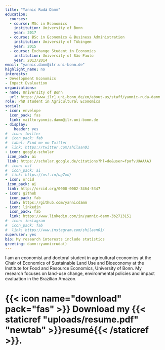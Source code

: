 ```yaml
---
title: "Yannic Rudá Damm"
education:
  courses:
  - course: MSc in Economics
    institution: University of Bonn
    year: 2017
  - course: BSc in Economics & Business Administration
    institution: University of Tübingen
    year: 2015
  - course: Exchange Student in Economics
    institution: University of São Paulo
    year: 2013/2014
email: "yannic.damm@ilr.uni-bonn.de"
highlight_name: no
interests:
- Development Economics
- Impact Evaluation
organizations:
- name: University of Bonn
  url: https://www.ilr1.uni-bonn.de/en/about-us/staff/yannic-ruda-damm
role: PhD student in Agricultural Economics
social:
- icon: envelope
  icon_pack: fas
  link: mailto:yannic.damm@ilr.uni-bonn.de
- display:
    header: yes
#  icon: twitter
#  icon_pack: fab
#  label: Find me on Twitter
#  link: https://twitter.com/shilaan01
- icon: google-scholar
 icon_pack: ai
 link: https://scholar.google.de/citations?hl=de&user=fpofvUUAAAAJ
#- icon: osf
#  icon_pack: ai
#  link: https://osf.io/ug7xd/ 
- icon: orcid
 icon_pack: ai
 link: http://orcid.org/0000-0002-3464-5347
- icon: github
  icon_pack: fab
  link: https://github.com/yannicdamm
- icon: linkedin
  icon_pack: fab
  link: https://www.linkedin.com/in/yannic-damm-3b2713151
#- icon: instagram
#  icon_pack: fab
#  link: https://www.instagram.com/shilaan01/ 
superuser: yes
bio: My research interests include statistics
greeting: damm::yannicruda()
---
```


I am an economist and doctoral student in agricultural economics at the Chair of Economics of Sustainable Land Use and Bioeconomy at the Institute for Food and Resource Economics, University of Bonn. My research focuses on land-use change, environmental policies and impact evaluation in the Brazilian Amazon. 

# {{< icon name="download" pack="fas" >}} Download my {{< staticref "uploads/resume.pdf" "newtab" >}}resumé{{< /staticref >}}.
